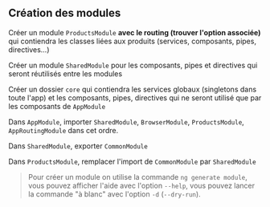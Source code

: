 ## Création des modules

Créer un module `ProductsModule` **avec le routing (trouver l'option associée)** qui contiendra les classes liées aux produits (services, composants, pipes, directives...)

Créer un module `SharedModule` pour les composants, pipes et directives qui seront réutilisés entre les modules

Créer un dossier `core` qui contiendra les services globaux (singletons dans toute l'app) et les composants, pipes, directives qui ne seront utilisé que par les composants de `AppModule`

Dans `AppModule`, importer `SharedModule`, `BrowserModule`, `ProductsModule`, `AppRoutingModule` dans cet ordre.

Dans `SharedModule`, exporter `CommonModule`

Dans `ProductsModule`, remplacer l'import de `CommonModule` par `SharedModule`

> Pour créer un module on utilise la commande `ng generate module`, vous pouvez afficher l'aide avec l'option `--help`, vous pouvez lancer la commande "à blanc" avec l'option `-d` (`--dry-run`).

